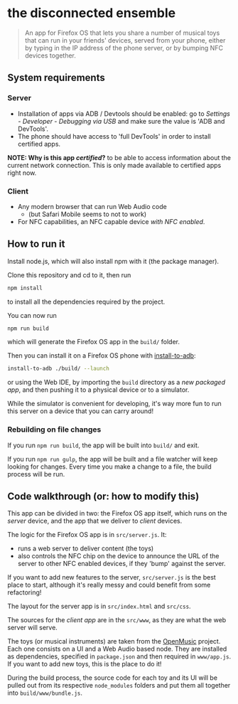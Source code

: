 # the disconnected ensemble

> An app for Firefox OS that lets you share a number of musical toys that can run in your friends' devices, served from your phone, either by typing in the IP address of the phone server, or by bumping NFC devices together.

## System requirements

### Server

* Installation of apps via ADB / Devtools should be enabled: go to *Settings - Developer - Debugging via USB* and make sure the value is 'ADB and DevTools'.
* The phone should have access to 'full DevTools' in order to install certified apps.

**NOTE: Why is this app *certified*?** to be able to access information about the current network connection. This is only made available to certified apps right now.

### Client

* Any modern browser that can run Web Audio code
  * (but Safari Mobile seems to not to work)
* For NFC capabilities, an NFC capable device *with NFC enabled*.

## How to run it

Install node.js, which will also install npm with it (the package manager).

Clone this repository and cd to it, then run 

```bash
npm install
```

to install all the dependencies required by the project.

You can now run

```bash
npm run build
```

which will generate the Firefox OS app in the `build/` folder.

Then you can install it on a Firefox OS phone with [install-to-adb](https://github.com/sole/install-to-adb):

```bash
install-to-adb ./build/ --launch
```

or using the Web IDE, by importing the `build` directory as a *new packaged app*, and then pushing it to a physical device or to a simulator.

While the simulator is convenient for developing, it's way more fun to run this server on a device that you can carry around!

### Rebuilding on file changes

If you run `npm run build`, the app will be built into `build/` and exit.

If you run `npm run gulp`, the app will be built and a file watcher will keep looking for changes. Every time you make a change to a file, the build process will be run.

## Code walkthrough (or: how to modify this)

This app can be divided in two: the Firefox OS app itself, which runs on the *server* device, and the app that we deliver to *client* devices.

The logic for the Firefox OS app is in `src/server.js`. It:

* runs a web server to deliver content (the toys)
* also controls the NFC chip on the device to announce the URL of the server to other NFC enabled devices, if they 'bump' against the server.

If you want to add new features to the server, `src/server.js` is the best place to start, although it's really messy and could benefit from some refactoring!

The layout for the server app is in `src/index.html` and `src/css`.

The sources for the *client app* are in the `src/www`, as they are what the web server will serve.

The toys (or musical instruments) are taken from the [OpenMusic](https://github.com/openmusic) project. Each one consists on a UI and a Web Audio based node. They are installed as dependencies, specified in `package.json` and then required in `www/app.js`. If you want to add new toys, this is the place to do it!

During the build process, the source code for each toy and its UI will be pulled out from its respective `node_modules` folders and put them all together into `build/www/bundle.js`.
